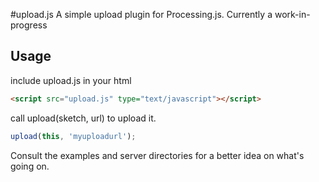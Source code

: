#upload.js
A simple upload plugin for Processing.js.
Currently a work-in-progress

## Usage
include upload.js in your html
```html
<script src="upload.js" type="text/javascript"></script>
```

call upload(sketch, url) to upload it.
```javascript
upload(this, 'myuploadurl');
```

Consult the examples and server directories for a better idea on what's going on.
